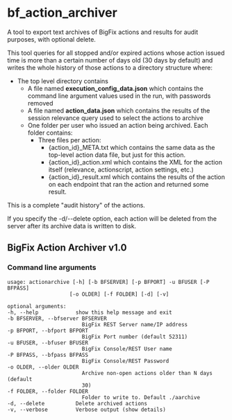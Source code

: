 # bf_action_archiver
A tool to export text archives of BigFix actions and results for audit purposes, with optional delete.

This tool queries for all stopped and/or expired actions whose action issued time is more than
a certain number of days old (30 days by default) and writes the whole history of those actions to
a directory structure where:  
- The top level directory contains
    - A file named __execution_config_data.json__ which contains the command line argument values used in the run, with passwords removed
    - A file named __action_data.json__ which contains the results of the session relevance query used to select the actions to archive
    - One folder per user who issued an action being archived. Each folder contains:
        - Three files per action:
            - {action_id}_META.txt which contains the same data as the top-level action data file, but just for this action.
            - {action_id}_action.xml which contains the XML for the action itself (relevance, actionscript, action settings, etc.)
            - {action_id}_result.xml which contains the results of the action on each endpoint that ran the action and returned some result.

This is a complete "audit history" of the actions.

If you specify the -d/--delete option, each action will be deleted from the server after its archive data is written to disk.



## BigFix Action Archiver v1.0
### Command line arguments

    usage: actionarchive [-h] [-b BFSERVER] [-p BFPORT] -u BFUSER [-P BFPASS]
                        [-o OLDER] [-f FOLDER] [-d] [-v]

    optional arguments:
    -h, --help            show this help message and exit
    -b BFSERVER, --bfserver BFSERVER
                            BigFix REST Server name/IP address
    -p BFPORT, --bfport BFPORT
                            BigFix Port number (default 52311)
    -u BFUSER, --bfuser BFUSER
                            BigFix Console/REST User name
    -P BFPASS, --bfpass BFPASS
                            BigFix Console/REST Password
    -o OLDER, --older OLDER
                            Archive non-open actions older than N days (default
                            30)
    -f FOLDER, --folder FOLDER
                            Folder to write to. Default ./aarchive
    -d, --delete          Delete archived actions
    -v, --verbose         Verbose output (show details)
